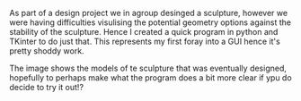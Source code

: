 As part of a design project we in agroup desinged a sculpture, however we were having difficulties visulising the potential geometry options against the stability of the sculpture.  Hence I created a quick program in python and TKinter to do just that.  This represents my first foray into a GUI hence it's pretty shoddy work.

The image shows the models of te sculpture that was eventually designed, hopefully to perhaps make what the program does a bit more clear if ypu do decide to try it out!?
